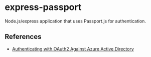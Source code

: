 # express-passport
Node.js/express application that uses Passport.js for authentication.

## References

- [Authenticating with OAuth2 Against Azure Active Directory](https://github.com/Wintellect/node-azure-oauth)
